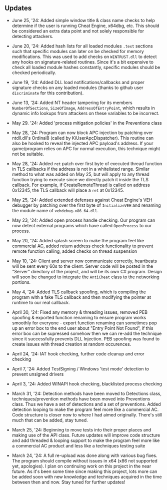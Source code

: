 ## Updates
- June 25, '24: Added simple window title & class name checks to help determine if the user is running Cheat Engine, x64dbg, etc. This should be considered an extra data point and not solely responsible for detecting attackers.

- June 20, '24: Added hash lists for all loaded modules `.text` sections such that specific modules can later on be checked for memory modifications. This was used to add checks on `WINTRUST.dll` to detect any hooks on signature-related routines. Since it's a bit expensive to check all loaded module hashes constantly, specific modules should be checked periodically.

- June 19, '24: Added DLL load notifications/callbacks and proper signature checks on any loaded modules (thanks to github user `discriminate` for this contribution). 

- June 13, '24: Added NT header tampering for its members `NumberOfSections`, `SizeOfImage`, `AddressOfEntryPoint`, which results in dynamic info lookups from attackers on these variables to be incorrect.

- May 29. '24: Added 'process mitigation policies' in the Preventions class

- May 28, '24: Program can now block APC injection by patching over ntdll.dll's Ordinal8 (called by KiUserApcDispatcher). This routine can also be hooked to reveal the injected APC payload's address. If your game/program relies on APC for normal execution, this technique might not be suitable.

- May 28, '24: Added `ret` patch over first byte of executed thread function in TLS callbacks if the address is not in a whitelisted range. Similar method to what was added on May 25, but will apply to any thread function trying to execute since we directly patch it inside the TLS callback. For example, if CreateRemoteThread is called on address 0x12345, the TLS callback will place a `ret` at 0x12345.

- May 25, '24: Added extended defenses against Cheat Engine's VEH debugger by patching over the first byte of `InitializeVEH` and renaming the module name of `vehdebug-x86_64.dll`.

- May 23, '24: Added open process handle checking. Our program can now detect external programs which have called `OpenProcess` to our process.

- May 20, '24: Added splash screen to make the program feel like commercial AC, added return address check functionality to prevent remote function calling, added checks on thread suspension

- May 10, '24: Client and server now communicate correctly, heartbeats will be sent every 60s to the client. Server code will be posted in the "Server" directory of the project, and will be its own C# program. Design will soon be changed to integrate the `AntiCheat` class to the networking portions.

- May 4, '24: Added TLS callback spoofing, which is compiling the program with a fake TLS callback and then modifying the pointer at runtime to our real callback.

- April 30, '24: Fixed any memory & threading issues, removed PEB spoofing & exported function renaming to ensure program works smoothly for everyone - export function renaming can sometimes pop up an error box to the end user about "Entry Point Not Found", if this error box can be supressed somehow then we can re-add the technique since it successfully prevents DLL Injection. PEB spoofing was found to create issues with thread creation at random occurences. 

- April 24, '24: IAT hook checking, further code cleanup and error checking

- April 7, '24: Added TestSigning / Windows 'test mode' detection to prevent unsigned drivers

- April 3, '24: Added WINAPI hook checking, blacklisted process checking

- March 31, '24: Detection methods have been moved to Detections class, techniques/prevention methods have been moved into Preventions class. Thus we have a set of detections and a set of preventions. Added detection looping to make the program feel more like a commercial AC. Code structure is closer now to where I had aimed originally. There's still much that can be added, stay tuned.

- March 25, '24: Beginning to move tests into their proper places and making use of the API class. Future updates will improve code structure and add threaded & looping support to make the program feel more like a commercial AC product and less like a techniques testing suite

- March 24, '24: A full re-upload was done along with various bug fixes. The program should compile without issues in x64 (x86 not supported yet, apologies). I plan on continuing work on this project in the near future. As it's been some time since making this project, lots more can be added soon with new knowledge and techniques acquired in the time between then and now. Stay tuned for further updates!
